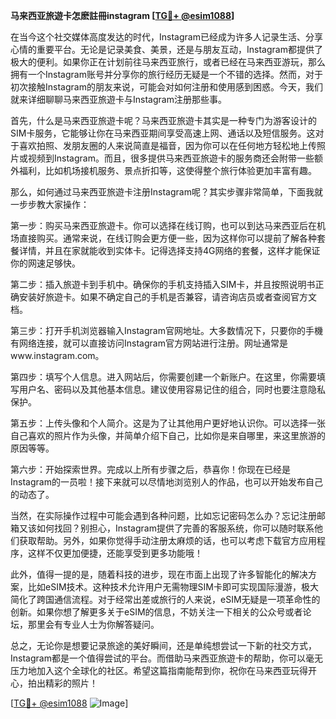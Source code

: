 **马来西亚旅遊卡怎麽註冊instagram [[TG💪+ @esim1088](https://t.me/s/esim1088)]**

在当今这个社交媒体高度发达的时代，Instagram已经成为许多人记录生活、分享心情的重要平台。无论是记录美食、美景，还是与朋友互动，Instagram都提供了极大的便利。如果你正在计划前往马来西亚旅行，或者已经在马来西亚游玩，那么拥有一个Instagram账号并分享你的旅行经历无疑是一个不错的选择。然而，对于初次接触Instagram的朋友来说，可能会对如何注册和使用感到困惑。今天，我们就来详细聊聊马来西亚旅遊卡与Instagram注册那些事。

首先，什么是马来西亚旅遊卡呢？马来西亚旅遊卡其实是一种专门为游客设计的SIM卡服务，它能够让你在马来西亚期间享受高速上网、通话以及短信服务。这对于喜欢拍照、发朋友圈的人来说简直是福音，因为你可以在任何地方轻松地上传照片或视频到Instagram。而且，很多提供马来西亚旅遊卡的服务商还会附带一些额外福利，比如机场接机服务、景点折扣等，这使得整个旅行体验更加丰富有趣。

那么，如何通过马来西亚旅遊卡注册Instagram呢？其实步骤非常简单，下面我就一步步教大家操作：

第一步：购买马来西亚旅遊卡。你可以选择在线订购，也可以到达马来西亚后在机场直接购买。通常来说，在线订购会更方便一些，因为这样你可以提前了解各种套餐详情，并且在家就能收到实体卡。记得选择支持4G网络的套餐，这样才能保证你的网速足够快。

第二步：插入旅遊卡到手机中。确保你的手机支持插入SIM卡，并且按照说明书正确安装好旅遊卡。如果不确定自己的手机是否兼容，请咨询店员或者查阅官方文档。

第三步：打开手机浏览器输入Instagram官网地址。大多数情况下，只要你的手機有网络连接，就可以直接访问Instagram官方网站进行注册。网址通常是www.instagram.com。

第四步：填写个人信息。进入网站后，你需要创建一个新账户。在这里，你需要填写用户名、密码以及其他基本信息。建议使用容易记住的组合，同时也要注意隐私保护。

第五步：上传头像和个人简介。这是为了让其他用户更好地认识你。可以选择一张自己喜欢的照片作为头像，并简单介绍下自己，比如你是来自哪里，来这里旅游的原因等等。

第六步：开始探索世界。完成以上所有步骤之后，恭喜你！你现在已经是Instagram的一员啦！接下来就可以尽情地浏览别人的作品，也可以开始发布自己的动态了。

当然，在实际操作过程中可能会遇到各种问题，比如忘记密码怎么办？忘记注册邮箱又该如何找回？别担心，Instagram提供了完善的客服系统，你可以随时联系他们获取帮助。另外，如果你觉得手动注册太麻烦的话，也可以考虑下载官方应用程序，这样不仅更加便捷，还能享受到更多功能哦！

此外，值得一提的是，随着科技的进步，现在市面上出现了许多智能化的解决方案，比如eSIM技术。这种技术允许用户无需物理SIM卡即可实现国际漫游，极大简化了跨国通信流程。对于经常出差或旅行的人来说，eSIM无疑是一项革命性的创新。如果你想了解更多关于eSIM的信息，不妨关注一下相关的公众号或者论坛，那里会有专业人士为你解答疑问。

总之，无论你是想要记录旅途的美好瞬间，还是单纯想尝试一下新的社交方式，Instagram都是一个值得尝试的平台。而借助马来西亚旅遊卡的帮助，你可以毫无压力地加入这个全球化的社区。希望这篇指南能帮到你，祝你在马来西亚玩得开心，拍出精彩的照片！

[[TG💪+ @esim1088](https://t.me/s/esim1088) ![Image](https://i.postimg.cc/4NQfJmqS/Snipaste-2025-05-13-00-14-12.png)]